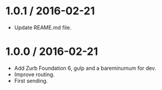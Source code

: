 
1.0.1 / 2016-02-21
==================

  * Update REAME.md file.

1.0.0 / 2016-02-21
==================

  * Add Zurb Foundation 6, gulp and a bareminumum for dev.
  * Improve routing.
  * First sending.
